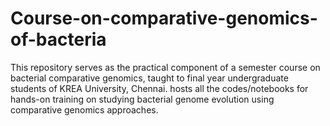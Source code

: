 # Course-on-comparative-genomics-of-bacteria
This repository serves as the practical component of a semester course on bacterial comparative genomics, taught to final year undergraduate students of KREA University, Chennai.  hosts all the codes/notebooks for hands-on training on studying bacterial genome evolution using comparative genomics approaches.
